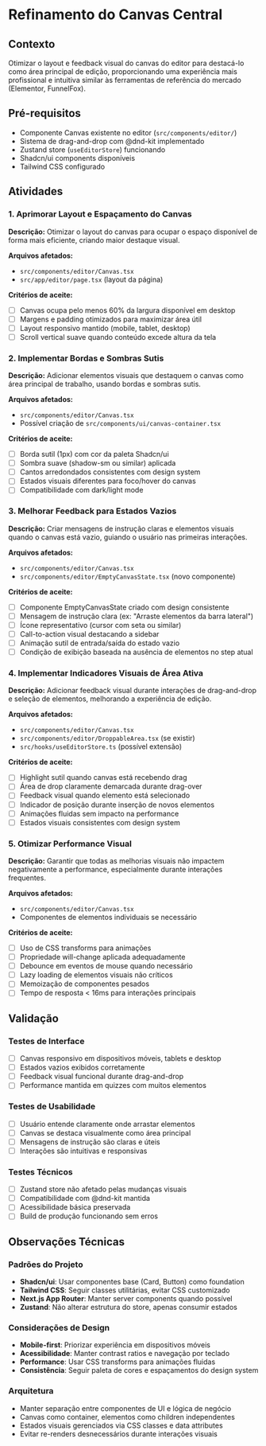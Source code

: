 # Refinamento do Canvas Central

## Contexto

Otimizar o layout e feedback visual do canvas do editor para destacá-lo como área principal de edição, proporcionando uma experiência mais profissional e intuitiva similar às ferramentas de referência do mercado (Elementor, FunnelFox).

## Pré-requisitos

- Componente Canvas existente no editor (`src/components/editor/`)
- Sistema de drag-and-drop com @dnd-kit implementado
- Zustand store (`useEditorStore`) funcionando
- Shadcn/ui components disponíveis
- Tailwind CSS configurado

## Atividades

### 1. Aprimorar Layout e Espaçamento do Canvas

**Descrição:** Otimizar o layout do canvas para ocupar o espaço disponível de forma mais eficiente, criando maior destaque visual.

**Arquivos afetados:**

- `src/components/editor/Canvas.tsx`
- `src/app/editor/page.tsx` (layout da página)

**Critérios de aceite:**

- [ ] Canvas ocupa pelo menos 60% da largura disponível em desktop
- [ ] Margens e padding otimizados para maximizar área útil
- [ ] Layout responsivo mantido (mobile, tablet, desktop)
- [ ] Scroll vertical suave quando conteúdo excede altura da tela

### 2. Implementar Bordas e Sombras Sutis

**Descrição:** Adicionar elementos visuais que destaquem o canvas como área principal de trabalho, usando bordas e sombras sutis.

**Arquivos afetados:**

- `src/components/editor/Canvas.tsx`
- Possível criação de `src/components/ui/canvas-container.tsx`

**Critérios de aceite:**

- [ ] Borda sutil (1px) com cor da paleta Shadcn/ui
- [ ] Sombra suave (shadow-sm ou similar) aplicada
- [ ] Cantos arredondados consistentes com design system
- [ ] Estados visuais diferentes para foco/hover do canvas
- [ ] Compatibilidade com dark/light mode

### 3. Melhorar Feedback para Estados Vazios

**Descrição:** Criar mensagens de instrução claras e elementos visuais quando o canvas está vazio, guiando o usuário nas primeiras interações.

**Arquivos afetados:**

- `src/components/editor/Canvas.tsx`
- `src/components/editor/EmptyCanvasState.tsx` (novo componente)

**Critérios de aceite:**

- [ ] Componente EmptyCanvasState criado com design consistente
- [ ] Mensagem de instrução clara (ex: "Arraste elementos da barra lateral")
- [ ] Ícone representativo (cursor com seta ou similar)
- [ ] Call-to-action visual destacando a sidebar
- [ ] Animação sutil de entrada/saída do estado vazio
- [ ] Condição de exibição baseada na ausência de elementos no step atual

### 4. Implementar Indicadores Visuais de Área Ativa

**Descrição:** Adicionar feedback visual durante interações de drag-and-drop e seleção de elementos, melhorando a experiência de edição.

**Arquivos afetados:**

- `src/components/editor/Canvas.tsx`
- `src/components/editor/DroppableArea.tsx` (se existir)
- `src/hooks/useEditorStore.ts` (possível extensão)

**Critérios de aceite:**

- [ ] Highlight sutil quando canvas está recebendo drag
- [ ] Área de drop claramente demarcada durante drag-over
- [ ] Feedback visual quando elemento está selecionado
- [ ] Indicador de posição durante inserção de novos elementos
- [ ] Animações fluidas sem impacto na performance
- [ ] Estados visuais consistentes com design system

### 5. Otimizar Performance Visual

**Descrição:** Garantir que todas as melhorias visuais não impactem negativamente a performance, especialmente durante interações frequentes.

**Arquivos afetados:**

- `src/components/editor/Canvas.tsx`
- Componentes de elementos individuais se necessário

**Critérios de aceite:**

- [ ] Uso de CSS transforms para animações
- [ ] Propriedade will-change aplicada adequadamente
- [ ] Debounce em eventos de mouse quando necessário
- [ ] Lazy loading de elementos visuais não críticos
- [ ] Memoização de componentes pesados
- [ ] Tempo de resposta < 16ms para interações principais

## Validação

### Testes de Interface

- [ ] Canvas responsivo em dispositivos móveis, tablets e desktop
- [ ] Estados vazios exibidos corretamente
- [ ] Feedback visual funcional durante drag-and-drop
- [ ] Performance mantida em quizzes com muitos elementos

### Testes de Usabilidade

- [ ] Usuário entende claramente onde arrastar elementos
- [ ] Canvas se destaca visualmente como área principal
- [ ] Mensagens de instrução são claras e úteis
- [ ] Interações são intuitivas e responsivas

### Testes Técnicos

- [ ] Zustand store não afetado pelas mudanças visuais
- [ ] Compatibilidade com @dnd-kit mantida
- [ ] Acessibilidade básica preservada
- [ ] Build de produção funcionando sem erros

## Observações Técnicas

### Padrões do Projeto

- **Shadcn/ui**: Usar componentes base (Card, Button) como foundation
- **Tailwind CSS**: Seguir classes utilitárias, evitar CSS customizado
- **Next.js App Router**: Manter server components quando possível
- **Zustand**: Não alterar estrutura do store, apenas consumir estados

### Considerações de Design

- **Mobile-first**: Priorizar experiência em dispositivos móveis
- **Acessibilidade**: Manter contrast ratios e navegação por teclado
- **Performance**: Usar CSS transforms para animações fluidas
- **Consistência**: Seguir paleta de cores e espaçamentos do design system

### Arquitetura

- Manter separação entre componentes de UI e lógica de negócio
- Canvas como container, elementos como children independentes
- Estados visuais gerenciados via CSS classes e data attributes
- Evitar re-renders desnecessários durante interações visuais

```

```

